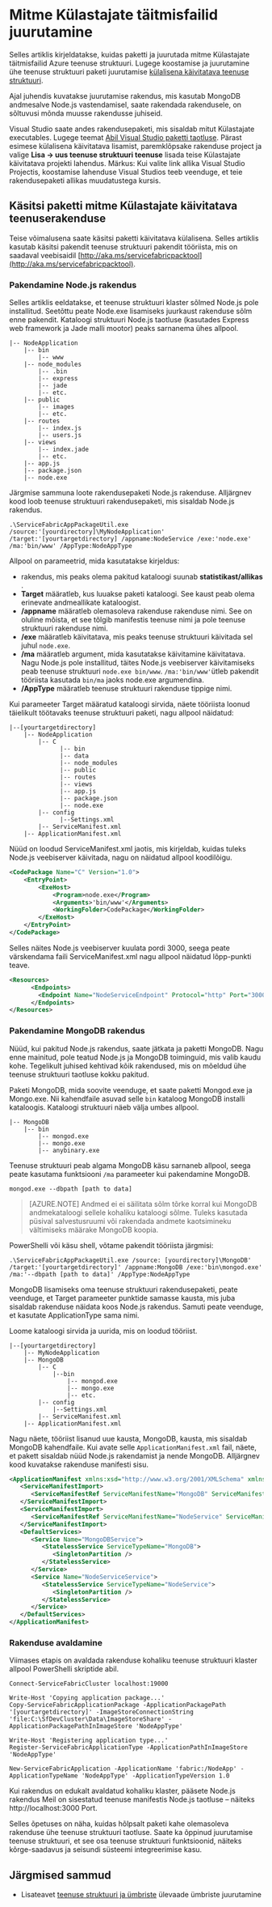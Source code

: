 <properties
   pageTitle="Juurutamine Node.js rakendus, mis kasutab MongoDB | Microsoft Azure'i"
   description="Kiirtutvustus kohta, kuidas mitme Külastajate täitmisfailid paketti juurutada on Azure teenuse struktuuri kobar"
   services="service-fabric"
   documentationCenter=".net"
   authors="msfussell"
   manager="timlt"
   editor=""/>

<tags
   ms.service="service-fabric"
   ms.devlang="dotnet"
   ms.topic="article"
   ms.tgt_pltfrm="NA"
   ms.workload="NA"
   ms.date="10/22/2016"
   ms.author="msfussell;mikhegn"/>


# <a name="deploy-multiple-guest-executables"></a>Mitme Külastajate täitmisfailid juurutamine

Selles artiklis kirjeldatakse, kuidas paketti ja juurutada mitme Külastajate täitmisfailid Azure teenuse struktuuri. Lugege koostamise ja juurutamine ühe teenuse struktuuri paketi juurutamise [külalisena käivitatava teenuse struktuuri](service-fabric-deploy-existing-app.md).

Ajal juhendis kuvatakse juurutamise rakendus, mis kasutab MongoDB andmesalve Node.js vastendamisel, saate rakendada rakendusele, on sõltuvusi mõnda muusse rakendusse juhiseid.   

Visual Studio saate andes rakendusepaketi, mis sisaldab mitut Külastajate executables. Lugege teemat [Abil Visual Studio paketti taotluse](service-fabric-deploy-existing-app.md#using-visual-studio-to-package-an-existing-executable). Pärast esimese külalisena käivitatava lisamist, paremklõpsake rakenduse project ja valige **Lisa -> uus teenuse struktuuri teenuse** lisada teise Külastajate käivitatava projekti lahendus. Märkus: Kui valite link allika Visual Studio Projectis, koostamise lahenduse Visual Studios teeb veenduge, et teie rakendusepaketi allikas muudatustega kursis. 

## <a name="manually-package-the-multiple-guest-executable-application"></a>Käsitsi paketti mitme Külastajate käivitatava teenuserakenduse
Teise võimalusena saate käsitsi paketti käivitatava külalisena. Selles artiklis kasutab käsitsi pakendit teenuse struktuuri pakendit tööriista, mis on saadaval veebisaidil [http://aka.ms/servicefabricpacktool](http://aka.ms/servicefabricpacktool).

### <a name="packaging-the-nodejs-application"></a>Pakendamine Node.js rakendus
Selles artiklis eeldatakse, et teenuse struktuuri klaster sõlmed Node.js pole installitud. Seetõttu peate Node.exe lisamiseks juurkaust rakenduse sõlm enne pakendit. Kataloogi struktuuri Node.js taotluse (kasutades Express web framework ja Jade malli mootor) peaks sarnanema ühes allpool.

```
|-- NodeApplication
  	|-- bin
        |-- www
  	|-- node_modules
        |-- .bin
        |-- express
        |-- jade
        |-- etc.
  	|-- public
        |-- images
        |-- etc.
  	|-- routes
        |-- index.js
        |-- users.js
  	|-- views
        |-- index.jade
        |-- etc.
  	|-- app.js
  	|-- package.json
  	|-- node.exe
```

Järgmise sammuna loote rakendusepaketi Node.js rakenduse. Alljärgnev kood loob teenuse struktuuri rakendusepaketi, mis sisaldab Node.js rakendus.

```
.\ServiceFabricAppPackageUtil.exe /source:'[yourdirectory]\MyNodeApplication' /target:'[yourtargetdirectory] /appname:NodeService /exe:'node.exe' /ma:'bin/www' /AppType:NodeAppType
```

Allpool on parameetrid, mida kasutatakse kirjeldus:

- rakendus, mis peaks olema pakitud kataloogi suunab **statistikast/allikas** .
- **Target** määratleb, kus luuakse paketi kataloogi. See kaust peab olema erinevate andmeallikate kataloogist.
- **/appname** määratleb olemasoleva rakenduse rakenduse nimi. See on oluline mõista, et see tõlgib manifestis teenuse nimi ja pole teenuse struktuuri rakenduse nimi.
- **/exe** määratleb käivitatava, mis peaks teenuse struktuuri käivitada sel juhul `node.exe`.
- **/ma** määratleb argument, mida kasutatakse käivitamine käivitatava. Nagu Node.js pole installitud, täites Node.js veebiserver käivitamiseks peab teenuse struktuuri `node.exe bin/www`.  `/ma:'bin/www'`ütleb pakendit tööriista kasutada `bin/ma` jaoks node.exe argumendina.
- **/AppType** määratleb teenuse struktuuri rakenduse tippige nimi.

Kui parameeter Target määratud kataloogi sirvida, näete tööriista loonud täielikult töötavaks teenuse struktuuri paketi, nagu allpool näidatud:

```
|--[yourtargetdirectory]
  	|-- NodeApplication
        |-- C
              |-- bin
              |-- data
              |-- node_modules
              |-- public
              |-- routes
              |-- views
              |-- app.js
              |-- package.json
              |-- node.exe
        |-- config
              |--Settings.xml
        |-- ServiceManifest.xml
  	|-- ApplicationManifest.xml
```
Nüüd on loodud ServiceManifest.xml jaotis, mis kirjeldab, kuidas tuleks Node.js veebiserver käivitada, nagu on näidatud allpool koodilõigu.

```xml
<CodePackage Name="C" Version="1.0">
    <EntryPoint>
        <ExeHost>
            <Program>node.exe</Program>
            <Arguments>'bin/www'</Arguments>
            <WorkingFolder>CodePackage</WorkingFolder>
        </ExeHost>
    </EntryPoint>
</CodePackage>
```
Selles näites Node.js veebiserver kuulata pordi 3000, seega peate värskendama faili ServiceManifest.xml nagu allpool näidatud lõpp-punkti teave.   

```xml
<Resources>
      <Endpoints>
        <Endpoint Name="NodeServiceEndpoint" Protocol="http" Port="3000" Type="Input" />
      </Endpoints>
</Resources>
```
### <a name="packaging-the-mongodb-application"></a>Pakendamine MongoDB rakendus
Nüüd, kui pakitud Node.js rakendus, saate jätkata ja paketti MongoDB. Nagu enne mainitud, pole teatud Node.js ja MongoDB toiminguid, mis valib kaudu kohe. Tegelikult juhised kehtivad kõik rakendused, mis on mõeldud ühe teenuse struktuuri taotluse kokku pakitud.  

Paketi MongoDB, mida soovite veenduge, et saate paketti Mongod.exe ja Mongo.exe. Nii kahendfaile asuvad selle `bin` kataloog MongoDB installi kataloogis. Kataloogi struktuuri näeb välja umbes allpool.

```
|-- MongoDB
  	|-- bin
        |-- mongod.exe
        |-- mongo.exe
        |-- anybinary.exe
```
Teenuse struktuuri peab algama MongoDB käsu sarnaneb allpool, seega peate kasutama funktsiooni `/ma` parameeter kui pakendamine MongoDB.

```
mongod.exe --dbpath [path to data]
```
> [AZURE.NOTE] Andmed ei ei säilitata sõlm tõrke korral kui MongoDB andmekataloogi sellele kohaliku kataloogi sõlme. Tuleks kasutada püsival salvestusruumi või rakendada andmete kaotsimineku vältimiseks määrake MongoDB koopia.  

PowerShelli või käsu shell, võtame pakendit tööriista järgmisi:

```
.\ServiceFabricAppPackageUtil.exe /source: [yourdirectory]\MongoDB' /target:'[yourtargetdirectory]' /appname:MongoDB /exe:'bin\mongod.exe' /ma:'--dbpath [path to data]' /AppType:NodeAppType
```

MongoDB lisamiseks oma teenuse struktuuri rakendusepaketi, peate veenduge, et Target parameeter punktide samasse kausta, mis juba sisaldab rakenduse näidata koos Node.js rakendus. Samuti peate veenduge, et kasutate ApplicationType sama nimi.

Loome kataloogi sirvida ja uurida, mis on loodud tööriist.

```
|--[yourtargetdirectory]
  	|-- MyNodeApplication
  	|-- MongoDB
        |-- C
            |--bin
                |-- mongod.exe
                |-- mongo.exe
                |-- etc.
        |-- config
            |--Settings.xml
        |-- ServiceManifest.xml
  	|-- ApplicationManifest.xml
```
Nagu näete, tööriist lisanud uue kausta, MongoDB, kausta, mis sisaldab MongoDB kahendfaile. Kui avate selle `ApplicationManifest.xml` fail, näete, et pakett sisaldab nüüd Node.js rakendamist ja nende MongoDB. Alljärgnev kood kuvatakse rakenduse manifesti sisu.

```xml
<ApplicationManifest xmlns:xsd="http://www.w3.org/2001/XMLSchema" xmlns:xsi="http://www.w3.org/2001/XMLSchema-instance" ApplicationTypeName="MyNodeApp" ApplicationTypeVersion="1.0" xmlns="http://schemas.microsoft.com/2011/01/fabric">
   <ServiceManifestImport>
      <ServiceManifestRef ServiceManifestName="MongoDB" ServiceManifestVersion="1.0" />
   </ServiceManifestImport>
   <ServiceManifestImport>
      <ServiceManifestRef ServiceManifestName="NodeService" ServiceManifestVersion="1.0" />
   </ServiceManifestImport>
   <DefaultServices>
      <Service Name="MongoDBService">
         <StatelessService ServiceTypeName="MongoDB">
            <SingletonPartition />
         </StatelessService>
      </Service>
      <Service Name="NodeServiceService">
         <StatelessService ServiceTypeName="NodeService">
            <SingletonPartition />
         </StatelessService>
      </Service>
   </DefaultServices>
</ApplicationManifest>  
```

### <a name="publishing-the-application"></a>Rakenduse avaldamine
Viimases etapis on avaldada rakenduse kohaliku teenuse struktuuri klaster allpool PowerShelli skriptide abil.

```
Connect-ServiceFabricCluster localhost:19000

Write-Host 'Copying application package...'
Copy-ServiceFabricApplicationPackage -ApplicationPackagePath '[yourtargetdirectory]' -ImageStoreConnectionString 'file:C:\SfDevCluster\Data\ImageStoreShare' -ApplicationPackagePathInImageStore 'NodeAppType'

Write-Host 'Registering application type...'
Register-ServiceFabricApplicationType -ApplicationPathInImageStore 'NodeAppType'

New-ServiceFabricApplication -ApplicationName 'fabric:/NodeApp' -ApplicationTypeName 'NodeAppType' -ApplicationTypeVersion 1.0  
```

Kui rakendus on edukalt avaldatud kohaliku klaster, pääsete Node.js rakendus Meil on sisestatud teenuse manifestis Node.js taotluse – näiteks http://localhost:3000 Port.

Selles õpetuses on näha, kuidas hõlpsalt paketi kahe olemasoleva rakenduse ühe teenuse struktuuri taotluse. Saate ka õppinud juurutamise teenuse struktuuri, et see osa teenuse struktuuri funktsioonid, näiteks kõrge-saadavus ja seisundi süsteemi integreerimise kasu.

## <a name="next-steps"></a>Järgmised sammud

- Lisateavet [teenuse struktuuri ja ümbriste](service-fabric-containers-overview.md) ülevaade ümbriste juurutamine
